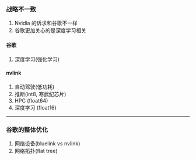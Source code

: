 ### 战略不一致
1. Nvidia 的诉求和谷歌不一样
2. 谷歌更加关心的是深度学习相关
#### 谷歌
1. 深度学习(强化学习)
#### nvlink
1. 自动驾驶(低功耗)
2. 推断(int8, 寒武纪芯片)
3. HPC (float64)
4. 深度学习 (float16)

---

### 谷歌的整体优化
1. 网络设备(bluelink vs nvlink)
2. 网络拓扑(flat tree)

